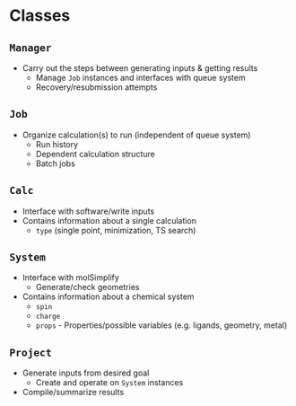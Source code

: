 # Classes


## `Manager`
- Carry out the steps between generating inputs & getting results
  - Manage `Job` instances and interfaces with queue system
  - Recovery/resubmission attempts


## `Job` 
- Organize calculation(s) to run (independent of queue system)
  - Run history
  - Dependent calculation structure
  - Batch jobs


## `Calc` 
- Interface with software/write inputs
- Contains information about a single calculation
  - `type` (single point, minimization, TS search)


## `System`
- Interface with molSimplify
  - Generate/check geometries
- Contains information about a chemical system
  - `spin`
  - `charge`
  - `props` - Properties/possible variables (e.g. ligands, geometry, metal)


## `Project`
- Generate inputs from desired goal
  - Create and operate on `System` instances
- Compile/summarize results


